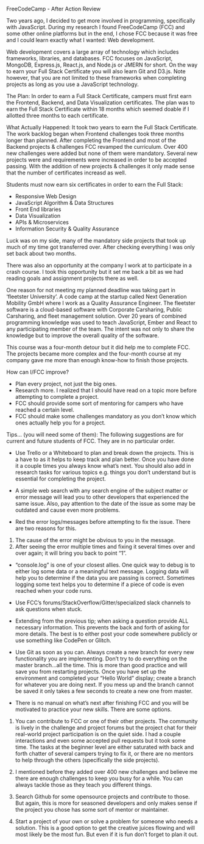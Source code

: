 FreeCodeCamp - After Action Review

Two years ago, I decided to get more involved in programming, specifically with JavaScript. During my research I found FreeCodeCamp (FCC) and some other online platforms but in the end, I chose FCC because it was free and I could learn exactly what I wanted: Web development.

Web development covers a large array of technology which includes frameworks, libraries, and databases. FCC focuses on JavaScript, MongoDB, Express.js, React.js, and Node.js or JMERN for short. On the way to earn your Full Stack Certificate you will also learn Git and D3.js. Note however, that you are not limited to these frameworks when completing projects as long as you use a JavaScript technology.

The Plan:
In order to earn a Full Stack Certificate, campers must first earn the Frontend, Backend, and Data Visualization certificates. The plan was to earn the Full Stack Certificate within 18 months which seemed doable if I allotted three months to each certificate.

What Actually Happened:
It took two years to earn the Full Stack Certificate. The work backlog began when Frontend challenges took three months longer than planned. After completing the Frontend and most of the Backend projects & challenges FCC revamped the curriculum. Over 400 new challenges were added but none of them were mandatory. Several new projects were and requirements were increased in order to be accepted passing. With the addition of new projects & challenges it only made sense that the number of certificates increasd as well.

Students must now earn six certificates in order to earn the Full Stack:

- Responsive Web Design
- JavaScript Algorithm & Data Structures
- Front End libraries
- Data Visualization
- APIs & Microservices
- Information Security & Quality Assurance

Luck was on my side, many of the mandatory side projects that took up much of my time got transferred over. After checking everything I was only set back about two months.

There was also an opportunity at the company I work at to participate in a crash course. I took this opportunity but it set me back a bit as we had reading goals and assignment projects there as well.

One reason for not meeting my planned deadline was taking part in ‘fleetster University’. A code camp at the startup called Next Generation Mobility GmbH where I work as a Quality Assurance Engineer. The fleetster software is a cloud-based software with Corporate Carsharing, Public Carsharing, and fleet management solution. Over 20 years of combined programming knowledge was used to teach JavaScript, Ember and React to any participating member of the team. The intent was not only to share the knowledge but to improve the overall quality of the software.

This course was a four-month detour but it did help me to complete FCC. The projects became more complex and the four-month course at my company gave me more than enough know-how to finish those projects.

How can I/FCC improve?

- Plan every project, not just the big ones.
- Research more. I realized that I should have read on a topic more before attempting to complete a project.
- FCC should provide some sort of mentoring for campers who have reached a certain level.
- FCC should make some challenges mandatory as you don’t know which ones actually help you for a project.

Tips… (you will need some of them):
The following suggestions are for current and future students of FCC. They are in no particular order.

- Use Trello or a Whiteboard to plan and break down the projects. This is a have to as it helps to keep track and plan better. Once you have done it a couple times you always know what’s next. You should also add in research tasks for various topics e.g. things you don’t understand but is essential for completing the project.

- A simple web search with any search engine of the subject matter or error message will lead you to other developers that experienced the same issue. Also, pay attention to the date of the issue as some may be outdated and cause even more problems.

- Red the error logs/messages before attempting to fix the issue. There are two reasons for this.

1. The cause of the error might be obvious to you in the message.
2. After seeing the error multiple times and fixing it several times over and over again; it will bring you back to point “1”.

- “console.log” is one of your closest allies. One quick way to debug is to either log some data or a meaningful text message. Logging data will help you to determine if the data you are passing is correct. Sometimes logging some text helps you to determine if a piece of code is even reached when your code runs.

- Use FCC’s forums/StackOverflow/Gitter/specialized slack channels to ask questions when stuck.

- Extending from the previous tip; when asking a question provide ALL necessary information. This prevents the back and forth of asking for more details. The best is to either post your code somewhere publicly or use something like CodePen or Glitch.

- Use Git as soon as you can. Always create a new branch for every new functionality you are implementing. Don’t try to do everything on the master branch…all the time. This is more than good practice and will save you from restarting projects. Once you have set up the environment and completed your “Hello World” display; create a branch for whatever you are doing next. If you mess up and the branch cannot be saved it only takes a few seconds to create a new one from master.

- There is no manual on what’s next after finishing FCC and you will be motivated to practice your new skills. There are some options.

1. You can contribute to FCC or one of their other projects. The community is lively in the challenge and project forums but the project chat for their real-world project participation is on the quiet side. I had a couple interactions and even some accepted pull requests but it took some time. The tasks at the beginner level are either saturated with back and forth chatter of several campers trying to fix it, or there are no mentors to help through the others (specifically the side projects).

2. I mentioned before they added over 400 new challenges and believe me there are enough challenges to keep you busy for a while. You can always tackle those as they teach you different things.

3. Search Github for some opensource projects and contribute to those. But again, this is more for seasoned developers and only makes sense if the project you chose has some sort of mentor or maintainer.

4. Start a project of your own or solve a problem for someone who needs a solution. This is a good option to get the creative juices flowing and will most likely be the most fun. But even if it is fun don’t forget to plan it out.

